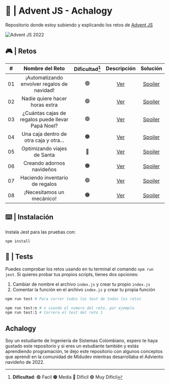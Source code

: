 # 🌟 | Advent JS - Achalogy
Repositorio donde estoy subiendo y explicando los retos de [Advent JS](https://adventjs.dev/)

![Advent JS 2022](https://i.imgur.com/HUihoze.jpg)

## 🎮 | Retos

|  #  |                  Nombre del Reto                  | Dificultad[^1] |                  Descripción                   |                                  Solución                                    |
| :-: | :-----------------------------------------------: | :------------: | :--------------------------------------------: | :--------------------------------------------------------------------------: |
| 01  |    ¡Automatizando envolver regalos de navidad!    |       🟢       | [Ver](https://adventjs.dev/challenges/2022/1) | [Spoiler](https://github.com/Achalogy/advent-js-2022/tree/main/retos/reto-1) |
| 02  |         Nadie quiere hacer horas extra            |       🟢       | [Ver](https://adventjs.dev/challenges/2022/2) | [Spoiler](https://github.com/Achalogy/advent-js-2022/tree/main/retos/reto-2) |
| 03  | ¿Cuántas cajas de regalos puede llevar Papá Noel? |       🟢       | [Ver](https://adventjs.dev/challenges/2022/3) | [Spoiler](https://github.com/Achalogy/advent-js-2022/tree/main/retos/reto-3) |
| 04  |      Una caja dentro de otra caja y otra...       |       🟠       | [Ver](https://adventjs.dev/challenges/2022/4) | [Spoiler](https://github.com/Achalogy/advent-js-2022/tree/main/retos/reto-4) |
| 05  |            Optimizando viajes de Santa            |       🔴       | [Ver](https://adventjs.dev/challenges/2022/5) | [Spoiler](https://github.com/Achalogy/advent-js-2022/tree/main/retos/reto-5) |
| 06  |             Creando adornos navideños             |       🟠       | [Ver](https://adventjs.dev/challenges/2022/6) | [Spoiler](https://github.com/Achalogy/advent-js-2022/tree/main/retos/reto-6) |
| 07  |           Haciendo inventario de regalos          |       🟢       | [Ver](https://adventjs.dev/challenges/2022/7) | [Spoiler](https://github.com/Achalogy/advent-js-2022/tree/main/retos/reto-7) |
| 08  |              ¡Necesitamos un mecánico!            |       🟠       | [Ver](https://adventjs.dev/challenges/2022/8) | [Spoiler](https://github.com/Achalogy/advent-js-2022/tree/main/retos/reto-8) |

[^1]: **Dificultad**: 🟢 Facil 🟠 Media 🔴 Dificil 🟣 Muy Dificil

## ⌨️ | Instalación

Instala Jest para las pruebas con:

```npm install```

## 🧪 | Tests

Puedes comprobar los retos usando en tu terminal el comando `npm run jest`.
Si quieres probar tus propios scripts, tienes dos opciones:

1. Cambiar de nombre el archivo `index.js` y crear tu propio `index.js`
2. Comentar la función en el archivo `index.js` y crear tu propia función

```bash
npm run test # Para correr todos los test de todos los retos

npm run test:n # n siendo el numero del reto, por ejemplo
npm run test:1 # Correra el test del reto 1
```

## Achalogy

Soy un estudiante de Ingeniería de Sistemas Colombiano, espero te haya gustado este repositorio y si eres un estudiante también y estás aprendiendo programación, te dejo este repositorio con algunos conceptos que aprendí en la comunidad de Midudev mientras desarrollaba el Adviento navideño de 2022.